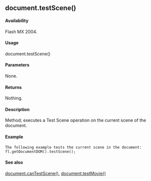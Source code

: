 ## document.testScene()

#### Availability

Flash MX 2004.

#### Usage

document.testScene()

#### Parameters

None.

#### Returns

Nothing.

#### Description

Method; executes a Test Scene operation on the current scene of the document.

#### Example

```
The following example tests the current scene in the document:
fl.getDocumentDOM().testScene();

```
#### See also

[document.canTestScene()](#_bookmark148), [document.testMovie()](#_bookmark328)
